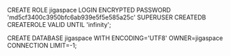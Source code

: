 CREATE ROLE jigaspace LOGIN ENCRYPTED PASSWORD 'md5cf3400c3950bfc6ab939e5f5e585a25c'
  SUPERUSER CREATEDB CREATEROLE
   VALID UNTIL 'infinity';

CREATE DATABASE jigaspace
  WITH ENCODING='UTF8'
       OWNER=jigaspace
       CONNECTION LIMIT=-1;
